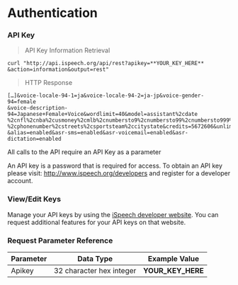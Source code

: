 # Authentication

### API Key

> API Key Information Retrieval

```shell
curl "http://api.ispeech.org/api/rest?apikey=**YOUR_KEY_HERE**
&action=information&output=rest"
```

> HTTP Response

```shell
[…]&voice-locale-94-1=ja&voice-locale-94-2=ja-jp&voice-gender-94=female
&voice-description-94=Japanese+Female+Voice&wordlimit=40&model=assistant%2cdate
%2cnfl%2cnba%2cusmoney%2cmlb%2cnumbersto9%2cnumbersto99%2cnumbersto999%2ctime
%2cphonenumber%2cstreets%2csportsteam%2ccitystate&credits=5672606&unlimited=enabled
&alias=enabled&asr-sms=enabled&asr-voicemail=enabled&asr-dictation=enabled
```

<aside class="info">
All calls to the API require an API Key as a parameter
</aside>

An API key is a password that is required for access. To obtain an API key please visit: http://www.ispeech.org/developers and register for a developer account.

### View/Edit Keys

Manage your API keys by using the [iSpeech developer website](http://www.ispeech.org/developers).  You can request additional features for your API keys on that website.

### Request Parameter Reference

Parameter | Data Type | Example Value
---------- | ------- | -------
Apikey | 32 character hex integer | **YOUR_KEY_HERE**